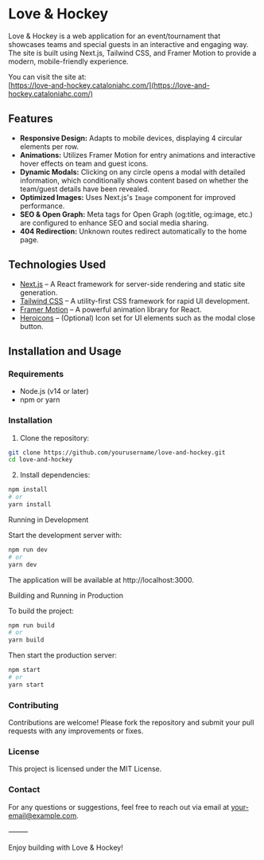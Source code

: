 # Love & Hockey

Love & Hockey is a web application for an event/tournament that showcases teams and special guests in an interactive and engaging way. The site is built using Next.js, Tailwind CSS, and Framer Motion to provide a modern, mobile-friendly experience.

You can visit the site at:  
[https://love-and-hockey.cataloniahc.com/](https://love-and-hockey.cataloniahc.com/)

## Features

- **Responsive Design:** Adapts to mobile devices, displaying 4 circular elements per row.
- **Animations:** Utilizes Framer Motion for entry animations and interactive hover effects on team and guest icons.
- **Dynamic Modals:** Clicking on any circle opens a modal with detailed information, which conditionally shows content based on whether the team/guest details have been revealed.
- **Optimized Images:** Uses Next.js's `Image` component for improved performance.
- **SEO & Open Graph:** Meta tags for Open Graph (og:title, og:image, etc.) are configured to enhance SEO and social media sharing.
- **404 Redirection:** Unknown routes redirect automatically to the home page.

## Technologies Used

- [Next.js](https://nextjs.org/) – A React framework for server-side rendering and static site generation.
- [Tailwind CSS](https://tailwindcss.com/) – A utility-first CSS framework for rapid UI development.
- [Framer Motion](https://www.framer.com/motion/) – A powerful animation library for React.
- [Heroicons](https://heroicons.com/) – (Optional) Icon set for UI elements such as the modal close button.

## Installation and Usage

### Requirements

- Node.js (v14 or later)
- npm or yarn

### Installation

1. Clone the repository:

```bash
git clone https://github.com/yourusername/love-and-hockey.git
cd love-and-hockey
```
2.	Install dependencies:

```bash
npm install
# or
yarn install
```


Running in Development

Start the development server with:

```bash
npm run dev
# or
yarn dev
```

The application will be available at http://localhost:3000.

Building and Running in Production

To build the project:

```bash
npm run build
# or
yarn build
```

Then start the production server:

```bash
npm start
# or
yarn start
```

### Contributing

Contributions are welcome! Please fork the repository and submit your pull requests with any improvements or fixes.

### License

This project is licensed under the MIT License.

### Contact

For any questions or suggestions, feel free to reach out via email at your-email@example.com.

⸻

Enjoy building with Love & Hockey!
